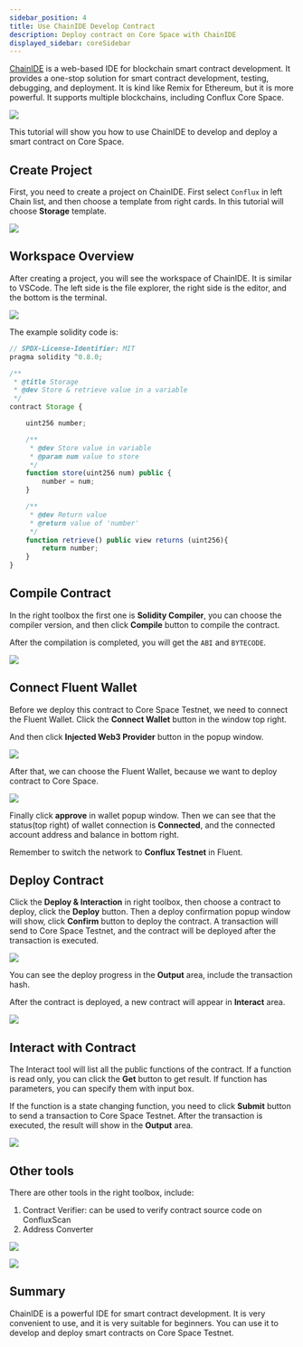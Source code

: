 ```yaml
---
sidebar_position: 4
title: Use ChainIDE Develop Contract
description: Deploy contract on Core Space with ChainIDE
displayed_sidebar: coreSidebar
---
```


[ChainIDE](https://chainide.com/) is a web-based IDE for blockchain smart contract development. It provides a one-stop solution for smart contract development, testing, debugging, and deployment.
It is kind like Remix for Ethereum, but it is more powerful. It supports multiple blockchains, including Conflux Core Space.

![](./imgs/chainide/chainide.png)

This tutorial will show you how to use ChainIDE to develop and deploy a smart contract on Core Space.

## Create Project

First, you need to create a project on ChainIDE. First select `Conflux` in left Chain list, and then choose a template from right cards. In this tutorial will choose **Storage** template.

![](./imgs/chainide/create-project.png)

## Workspace Overview

After creating a project, you will see the workspace of ChainIDE. It is similar to VSCode. The left side is the file explorer, the right side is the editor, and the bottom is the terminal.

![](./imgs/chainide/overview.jpg)

The example solidity code is: 

```js
// SPDX-License-Identifier: MIT
pragma solidity ^0.8.0;

/**
 * @title Storage
 * @dev Store & retrieve value in a variable
 */
contract Storage {

    uint256 number;

    /**
     * @dev Store value in variable
     * @param num value to store
     */
    function store(uint256 num) public {
        number = num;
    }

    /**
     * @dev Return value 
     * @return value of 'number'
     */
    function retrieve() public view returns (uint256){
        return number;
    }
}

```

## Compile Contract

In the right toolbox the first one is **Solidity Compiler**, you can choose the compiler version, and then click **Compile** button to compile the contract.

After the compilation is completed, you will get the `ABI` and `BYTECODE`.

![](./imgs/chainide/compile.png)

## Connect Fluent Wallet

Before we deploy this contract to Core Space Testnet, we need to connect the Fluent Wallet. Click the **Connect Wallet** button in the window top right.

And then click **Injected Web3 Provider** button in the popup window.

![](./imgs/chainide/connect-wallet-1.png)

After that, we can choose the Fluent Wallet, because we want to deploy contract to Core Space.

![](./imgs/chainide/connect-wallet-2.png)

Finally click **approve** in wallet popup window. Then we can see that the status(top right) of wallet connection is **Connected**, and the connected account address and balance in bottom right.

Remember to switch the network to **Conflux Testnet** in Fluent.

## Deploy Contract

Click the **Deploy & Interaction** in right toolbox, then choose a contract to deploy, click the **Deploy** button. Then a deploy confirmation popup window will show, click **Confirm** button to deploy the contract. A transaction will send to Core Space Testnet, and the contract will be deployed after the transaction is executed.

![](./imgs/chainide/contract-deploy.png)

You can see the deploy progress in the **Output** area, include the transaction hash.

After the contract is deployed, a new contract will appear in **Interact** area.

![](./imgs/chainide/contract-interact.jpg)

## Interact with Contract

The Interact tool will list all the public functions of the contract. If a function is read only, you can click the **Get** button to get result. If function has parameters, you can specify them with input box.

If the function is a state changing function, you need to click **Submit** button to send a transaction to Core Space Testnet. After the transaction is executed, the result will show in the **Output** area.

![](./imgs/chainide/interact-contract-change-state.png)

## Other tools

There are other tools in the right toolbox, include:

1. Contract Verifier: can be used to verify contract source code on ConfluxScan
2. Address Converter

![](./imgs/chainide/contract-verifier.jpg)

![](./imgs/chainide/tool-address-converter.png)

## Summary

ChainIDE is a powerful IDE for smart contract development. It is very convenient to use, and it is very suitable for beginners. You can use it to develop and deploy smart contracts on Core Space Testnet.
